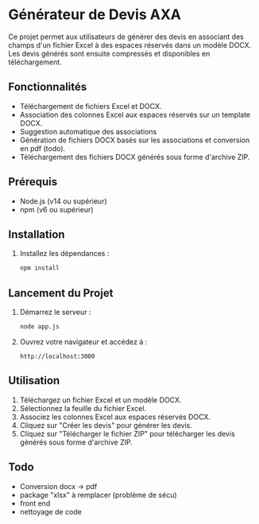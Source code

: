 # Générateur de Devis AXA

Ce projet permet aux utilisateurs de générer des devis en associant des champs d'un fichier Excel à des espaces réservés dans un modèle DOCX. Les devis générés sont ensuite compressés et disponibles en téléchargement.

## Fonctionnalités

- Téléchargement de fichiers Excel et DOCX.
- Association des colonnes Excel aux espaces réservés sur un template DOCX.
- Suggestion automatique des associations
- Génération de fichiers DOCX basés sur les associations et conversion en pdf (todo).
- Téléchargement des fichiers DOCX générés sous forme d'archive ZIP.

## Prérequis

- Node.js (v14 ou supérieur)
- npm (v6 ou supérieur)

## Installation

1. Installez les dépendances :
    ```sh
    npm install
    ```

## Lancement du Projet

1. Démarrez le serveur :
    ```sh
    node app.js
    ```

2. Ouvrez votre navigateur et accédez à :
    ```
    http://localhost:3000
    ```

## Utilisation

1. Téléchargez un fichier Excel et un modèle DOCX.
2. Sélectionnez la feuille du fichier Excel.
3. Associez les colonnes Excel aux espaces réservés DOCX.
4. Cliquez sur "Créer les devis" pour générer les devis.
5. Cliquez sur "Télécharger le fichier ZIP" pour télécharger les devis générés sous forme d'archive ZIP.

## Todo

- Conversion docx -> pdf
- package "xlsx" à remplacer (problème de sécu)
- front end
- nettoyage de code
